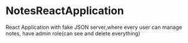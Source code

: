 # NotesReactApplication
React Application with fake JSON server,where  every user can manage notes, have admin role(can see and delete everything)
